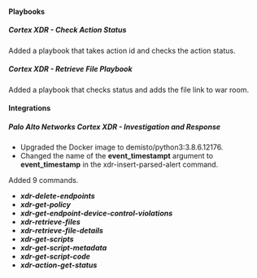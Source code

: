 #### Playbooks
##### Cortex XDR - Check Action Status 
Added a playbook that takes action id and checks the action status.
##### Cortex XDR - Retrieve File Playbook
Added a playbook that checks status and adds the file link to war room.

#### Integrations
##### Palo Alto Networks Cortex XDR - Investigation and Response
- Upgraded the Docker image to demisto/python3:3.8.6.12176.
- Changed the name of the **event_timestampt** argument to **event_timestamp** in the xdr-insert-parsed-alert command.

Added 9 commands.
  - ***xdr-delete-endpoints***
  - ***xdr-get-policy***
  - ***xdr-get-endpoint-device-control-violations***
  - ***xdr-retrieve-files***
  - ***xdr-retrieve-file-details***
  - ***xdr-get-scripts***
  - ***xdr-get-script-metadata***
  - ***xdr-get-script-code***
  - ***xdr-action-get-status***